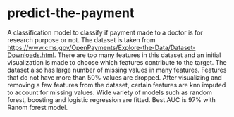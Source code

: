 # predict-the-payment
A classification model to classify if payment made to a doctor is for research purpose or not. The dataset is taken from https://www.cms.gov/OpenPayments/Explore-the-Data/Dataset-Downloads.html. There are too many features in this dataset and an initial visualization is made to choose which features contribute to the target. The dataset also has large number of missing values in many features. Features that do not have more than 50% values are dropped. After visualizing and removing a few features from the dataset, certain features are knn imputed to account for missing values. Wide variety of models such as random forest, boosting and logistic regression are fitted. Best AUC is 97% with Ranom forest model.

